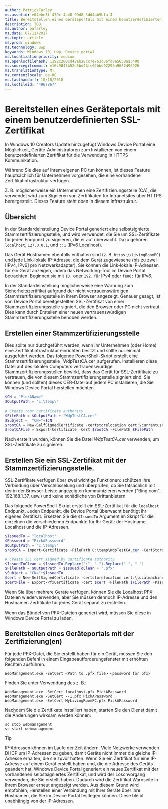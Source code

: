 ```yaml
---
author: PatrickFarley
ms.assetid: e04ebe3f-479c-4b48-99d8-3dd4bb9bfaf4
title: Bereitstellen eines Geräteportals mit einem benutzerdefinierten SSL-Zertifikat
description: TBD
ms.author: pafarley
ms.date: 07/11/2017
ms.topic: article
ms.prod: windows
ms.technology: uwp
keywords: Windows 10, Uwp, Device portal
ms.localizationpriority: medium
ms.openlocfilehash: 1192c200cd42ab28cc7e763c06fd8a5638aa3400
ms.sourcegitcommit: e16c9845b52d5bd43fc02bbe92296a9682d96926
ms.translationtype: MT
ms.contentlocale: de-DE
ms.lasthandoff: 10/18/2018
ms.locfileid: "4967867"
---
```

# <a name="provision-device-portal-with-a-custom-ssl-certificate"></a>Bereitstellen eines Geräteportals mit einem benutzerdefinierten SSL-Zertifikat
In Windows 10 Creators Update hinzugefügt Windows Device Portal eine Möglichkeit, Geräte-Administratoren zum Installieren von einem benutzerdefinierten Zertifikat für die Verwendung in HTTPS-Kommunikation. 

Während Sie dies auf Ihrem eigenen PC tun können, ist dieses Feature hauptsächlich für Unternehmen vorgesehen, die eine vorhandene Zertifikatinfrastruktur verfügen.  

Z. B. möglicherweise ein Unternehmen eine Zertifizierungsstelle (CA), die verwendet wird zum Signieren von Zertifikaten für Intranetsites über HTTPS bereitgestellt. Dieses Feature steht oben in diesem Infrastruktur. 

## <a name="overview"></a>Übersicht
In der Standardeinstellung Device Portal generiert eine selbstsignierte Stammzertifizierungsstelle, und wird verwendet, die Sie um SSL-Zertifikate für jeden Endpunkt zu signieren, die er auf überwacht. Dazu gehören `localhost`, `127.0.0.1`, und `::1` (IPv6 Localhost).

Das Gerät Hostnamen ebenfalls enthalten sind (z. B. `https://LivingRoomPC`) und jede Link-lokale IP-Adresse, die dem Gerät zugewiesene (bis zu zwei [IPv4, IPv6] pro Netzwerkadapter). Sie können die Link-lokale IP-Adressen für ein Gerät anzeigen, indem das Networking-Tool im Device Portal betrachten. Beginnen sie mit `10.` oder `192.` für IPv4 oder `fe80:` für IPv6. 

In der Standardeinstellung möglicherweise eine Warnung zum Sicherheitszertifikat aufgrund der nicht vertrauenswürdigen Stammzertifizierungsstelle in Ihrem Browser angezeigt. Genauer gesagt, ist von Device Portal bereitgestellten SSL-Zertifikat von einer Stammzertifizierungsstelle signiert, die den Browser oder PC nicht vertraut. Dies kann durch Erstellen einer neuen vertrauenswürdigen Stammzertifizierungsstelle behoben werden.

## <a name="create-a-root-ca"></a>Erstellen einer Stammzertifizierungsstelle

Dies sollte nur durchgeführt werden, wenn Ihr Unternehmen (oder Home) eine Zertifikatinfrastruktur einrichten besitzt und sollte nur einmal ausgeführt werden. Das folgende PowerShell-Skript erstellt eine Stammzertifizierungsstelle _WdpTestCA.cer_aufgerufen. Installieren diese Datei auf des lokalen Computers vertrauenswürdige Stammzertifizierungsstellen bewirkt, dass das Gerät für SSL-Zertifikate zu vertrauen, die von diesem Stammzertifizierungsstelle signiert sind. Sie können (und sollten) dieses CER-Datei auf jedem PC installieren, die Sie Windows Device Portal herstellen möchten.  

```PowerShell
$CN = "PickAName"
$OutputPath = "c:\temp\"

# Create root certificate authority
$FilePath = $OutputPath + "WdpTestCA.cer"
$Subject =  "CN="+$CN
$rootCA = New-SelfSignedCertificate -certstorelocation cert:\currentuser\my -Subject $Subject -HashAlgorithm "SHA512" -KeyUsage CertSign,CRLSign
$rootCAFile = Export-Certificate -Cert $rootCA -FilePath $FilePath
```

Nach erstellt wurden, können Sie die Datei _WdpTestCA.cer_ verwenden, um SSL-Zertifikate zu signieren. 

## <a name="create-an-ssl-certificate-with-the-root-ca"></a>Erstellen Sie ein SSL-Zertifikat mit der Stammzertifizierungsstelle.

SSL-Zertifikate verfügen über zwei wichtige Funktionen: schützen Ihre Verbindung über Verschlüsselung und überprüfen, ob Sie tatsächlich mit der in der Browser-Leiste angezeigten kommunizieren werden ("Bing.com", 192.168.1.37, usw.) und keine schädliche von Drittanbietern.

Das folgende PowerShell-Skript erstellt ein SSL-Zertifikat für die `localhost` Endpunkt. Jeden Endpunkt, die Device Portal überwacht benötigt ihr eigenes Zertifikat. Ersetzen Sie die `$IssuedTo` Argument im Skript für die einzelnen die verschiedenen Endpunkte für Ihr Gerät: der Hostname, Localhost und die IP-Adressen.

```PowerShell
$IssuedTo = "localhost"
$Password = "PickAPassword"
$OutputPath = "c:\temp\"
$rootCA = Import-Certificate -FilePath C:\temp\WdpTestCA.cer -CertStoreLocation Cert:\CurrentUser\My\

# Create SSL cert signed by certificate authority
$IssuedToClean = $IssuedTo.Replace(":", "-").Replace(" ", "_")
$FilePath = $OutputPath + $IssuedToClean + ".pfx"
$Subject = "CN="+$IssuedTo
$cert = New-SelfSignedCertificate -certstorelocation cert:\localmachine\my -Subject $Subject -DnsName $IssuedTo -Signer $rootCA -HashAlgorithm "SHA512"
$certFile = Export-PfxCertificate -cert $cert -FilePath $FilePath -Password (ConvertTo-SecureString -String $Password -Force -AsPlainText)
```

Wenn Sie über mehrere Geräte verfügen, können Sie die Localhost PFX-Dateien wiederverwenden, aber Sie müssen dennoch IP-Adresse und den Hostnamen Zertifikate für jedes Gerät separat zu erstellen.

Wenn das Bündel von PFX-Dateien generiert wird, müssen Sie diese in Windows Device Portal zu laden. 

## <a name="provision-device-portal-with-the-certifications"></a>Bereitstellen eines Geräteportals mit der Zertifizierung(en)

Für jede PFX-Datei, die Sie erstellt haben für ein Gerät, müssen Sie den folgenden Befehl in einem Eingabeaufforderungsfenster mit erhöhten Rechten ausführen.

```
WebManagement.exe -SetCert <Path to .pfx file> <password for pfx> 
```

Finden Sie unter Verwendung des z. B.:
```
WebManagement.exe -SetCert localhost.pfx PickAPassword
WebManagement.exe -SetCert --1.pfx PickAPassword
WebManagement.exe -SetCert MyLivingRoomPC.pfx PickAPassword
```

Nachdem Sie die Zertifikate installiert haben, starten Sie den Dienst damit die Änderungen wirksam werden können:

```
sc stop webmanagement
sc start webmanagement
```

> [!TIP]
> IP-Adressen können im Laufe der Zeit ändern.
Viele Netzwerke verwenden DHCP um IP-Adressen zu geben, damit Geräte nicht immer die gleiche IP-Adresse erhalten, die sie zuvor hatten. Wenn Sie ein Zertifikat für eine IP-Adresse auf einem Gerät erstellt haben und, die die Adresse des Geräts geändert hat, Windows Device Portal generiert ein neues Zertifikat mit der vorhandenen selbstsigniertes Zertifikat, und wird der Löschvorgang verwenden, die Sie erstellt haben. Dadurch wird die Zertifikat Warnseite in Ihrem Browser erneut angezeigt werden. Aus diesem Grund wird empfohlen, Herstellen einer Verbindung mit Ihrer Geräte über ihre Hostnamen, die Sie im Device Portal festlegen können. Diese bleibt unabhängig von der IP-Adressen.
